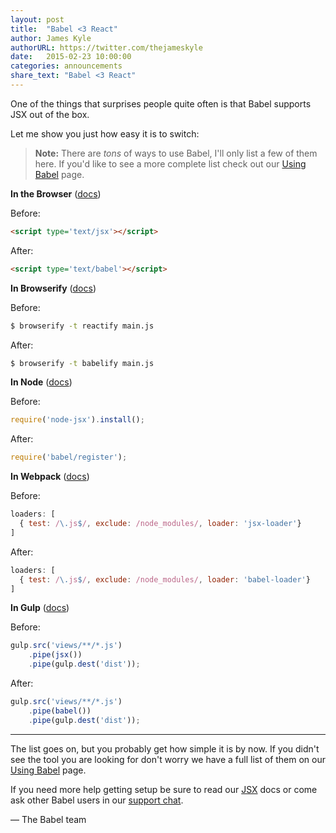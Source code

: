 ```yaml
---
layout: post
title:  "Babel <3 React"
author: James Kyle
authorURL: https://twitter.com/thejameskyle
date:   2015-02-23 10:00:00
categories: announcements
share_text: "Babel <3 React"
---
```


One of the things that surprises people quite often is that Babel supports JSX
out of the box.

<!--truncate-->

Let me show you just how easy it is to switch:

> **Note:** There are _tons_ of ways to use Babel, I'll only list a few of them
> here. If you'd like to see a more complete list check out our
> [Using Babel](/docs/using-babel/) page.

**In the Browser** ([docs](/docs/usage/browser/))

Before:

```html
<script type='text/jsx'></script>
```

After:

```html
<script type='text/babel'></script>
```

**In Browserify** ([docs](/docs/using-babel/#browserify))

Before:

```sh
$ browserify -t reactify main.js
```

After:

```sh
$ browserify -t babelify main.js
```

**In Node** ([docs](/docs/usage/require/))

Before:

```js
require('node-jsx').install();
```

After:

```js
require('babel/register');
````

**In Webpack** ([docs](/docs/using-babel/#webpack))

Before:

```js
loaders: [
  { test: /\.js$/, exclude: /node_modules/, loader: 'jsx-loader'}
]
```

After:

```js
loaders: [
  { test: /\.js$/, exclude: /node_modules/, loader: 'babel-loader'}
]
```

**In Gulp** ([docs](/docs/using-babel/#gulp))

Before:

```js
gulp.src('views/**/*.js')
    .pipe(jsx())
    .pipe(gulp.dest('dist'));
```

After:

```js
gulp.src('views/**/*.js')
    .pipe(babel())
    .pipe(gulp.dest('dist'));
```

---

The list goes on, but you probably get how simple it is by now. If you didn't
see the tool you are looking for don't worry we have a full list of them on our
[Using Babel](/docs/using-babel/) page.

If you need more help getting setup be sure to read our [JSX](/docs/usage/jsx/)
docs or come ask other Babel users in our
[support chat](https://gitter.im/babel/babel).

<p class="text-right">— The Babel team</p>
